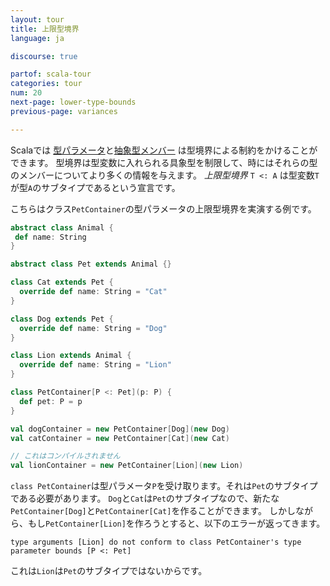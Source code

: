 ```yaml
---
layout: tour
title: 上限型境界
language: ja

discourse: true

partof: scala-tour
categories: tour
num: 20
next-page: lower-type-bounds
previous-page: variances

---
```


Scalaでは [型パラメータ](generic-classes.html)と[抽象型メンバー](abstract-type-members.html) は型境界による制約をかけることができます。
型境界は型変数に入れられる具象型を制限して、時にはそれらの型のメンバーについてより多くの情報を与えます。
_上限型境界_ `T <: A` は型変数`T`が型`A`のサブタイプであるという宣言です。

こちらはクラス`PetContainer`の型パラメータの上限型境界を実演する例です。

```scala mdoc
abstract class Animal {
 def name: String
}

abstract class Pet extends Animal {}

class Cat extends Pet {
  override def name: String = "Cat"
}

class Dog extends Pet {
  override def name: String = "Dog"
}

class Lion extends Animal {
  override def name: String = "Lion"
}

class PetContainer[P <: Pet](p: P) {
  def pet: P = p
}

val dogContainer = new PetContainer[Dog](new Dog)
val catContainer = new PetContainer[Cat](new Cat)
```

```scala mdoc:fail
// これはコンパイルされません
val lionContainer = new PetContainer[Lion](new Lion)
```
`class PetContainer`は型パラメータ`P`を受け取ります。それは`Pet`のサブタイプである必要があります。
 `Dog`と`Cat`は`Pet`のサブタイプなので、新たな`PetContainer[Dog]`と`PetContainer[Cat]`を作ることができます。
 しかしながら、もし`PetContainer[Lion]`を作ろうとすると、以下のエラーが返ってきます。

`type arguments [Lion] do not conform to class PetContainer's type parameter bounds [P <: Pet]`

これは`Lion`は`Pet`のサブタイプではないからです。
